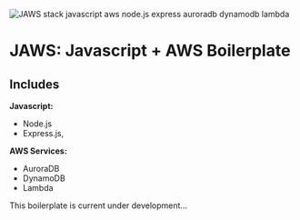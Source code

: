 ![JAWS stack javascript aws node.js express auroradb dynamodb lambda](https://github.com/servant-app/JAWS/blob/master/public/img/jaws_logo_javascript_aws.png)

JAWS: Javascript + AWS Boilerplate
=================================


Includes
-----------

**Javascript:**
- Node.js
- Express.js, 

**AWS Services:**
- AuroraDB
- DynamoDB
- Lambda
 		 
This boilerplate is current under development...